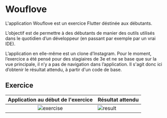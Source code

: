 # Wouflove

L'application Wouflove est un exercice Flutter déstinée aux débutants.

L’objectif est de permettre à des débutants de manier des outils utilisés dans le quotidien d’un développeur (en passant par exemple par un vrai IDE).

L’application en elle-même est un clone d’Instagram. Pour le moment, l’exercice a été pensé pour des stagiaires de 3e et ne se base que sur la vue principale, il n’y a pas de navigation dans l’application. Il s'agit donc ici d’obtenir le résultat attendu, à partir d'un code de base.

## Exercice

|  Application au début de l'exercice | Résultat attendu |
|:-:|---|
| ![exercise](https://user-images.githubusercontent.com/37483908/209345277-7e2e9981-3055-4db8-8fd0-9405e69fe3f1.gif)|  ![result](https://user-images.githubusercontent.com/37483908/209345287-538e1eeb-27f2-4bc4-b100-161ad44e9a05.gif)|
